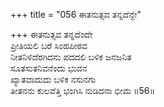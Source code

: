 +++
title = "056 ಈತನುತ್ಸವ ತನ್ನದೆನ್ದೇ"

+++
ಈತನುತ್ಸವ ತನ್ನದೆಂದೇ  
ಪ್ರೀತಿಯಲಿ ಬರೆ ಸಿಂಹಪೀಠವ  
ನೀತನಿಳಿದೆರಗಿದನು ಪದದಲಿ ಬಳಿಕ ಜನಜನಿತ   
ಸೂತಸುತನಿವನೆಂದು ಭುವನ  
ಖ್ಯಾತವಾದುದು ಬಳಿಕ ನಸುನಗು  
ತೀತನನು ಕುಲವೆತ್ತಿ ಭಂಗಿಸಿ ನುಡಿದನಾ ಭೀಮ     ॥56॥